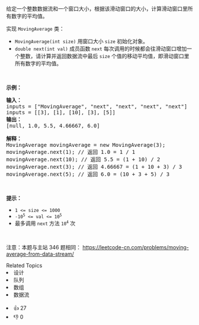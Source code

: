 <p>给定一个整数数据流和一个窗口大小，根据该滑动窗口的大小，计算滑动窗口里所有数字的平均值。</p>

<p>实现 <code>MovingAverage</code> 类：</p>

<ul>
	<li><code>MovingAverage(int size)</code> 用窗口大小 <code>size</code> 初始化对象。</li>
	<li><code>double next(int val)</code>&nbsp;成员函数 <code>next</code>&nbsp;每次调用的时候都会往滑动窗口增加一个整数，请计算并返回数据流中最后 <code>size</code> 个值的移动平均值，即滑动窗口里所有数字的平均值。</li>
</ul>

<p>&nbsp;</p>

<p><strong>示例：</strong></p>

<pre>
<strong>输入：</strong>
inputs = [&quot;MovingAverage&quot;, &quot;next&quot;, &quot;next&quot;, &quot;next&quot;, &quot;next&quot;]
inputs = [[3], [1], [10], [3], [5]]
<strong>输出：</strong>
[null, 1.0, 5.5, 4.66667, 6.0]

<strong>解释：</strong>
MovingAverage movingAverage = new MovingAverage(3);
movingAverage.next(1); // 返回 1.0 = 1 / 1
movingAverage.next(10); // 返回 5.5 = (1 + 10) / 2
movingAverage.next(3); // 返回 4.66667 = (1 + 10 + 3) / 3
movingAverage.next(5); // 返回 6.0 = (10 + 3 + 5) / 3
</pre>

<p>&nbsp;</p>

<p><strong>提示：</strong></p>

<ul>
	<li><code>1 &lt;= size &lt;= 1000</code></li>
	<li><code>-10<sup>5</sup> &lt;= val &lt;= 10<sup>5</sup></code></li>
	<li>最多调用 <code>next</code> 方法 <code>10<sup>4</sup></code> 次</li>
</ul>

<p>&nbsp;</p>

<p><meta charset="UTF-8" />注意：本题与主站 346&nbsp;题相同：&nbsp;<a href="https://leetcode-cn.com/problems/moving-average-from-data-stream/">https://leetcode-cn.com/problems/moving-average-from-data-stream/</a></p>
<div><div>Related Topics</div><div><li>设计</li><li>队列</li><li>数组</li><li>数据流</li></div></div><br><div><li>👍 27</li><li>👎 0</li></div>